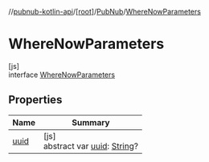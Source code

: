 //[pubnub-kotlin-api](../../../../index.md)/[[root]](../../index.md)/[PubNub](../index.md)/[WhereNowParameters](index.md)

# WhereNowParameters

[js]\
interface [WhereNowParameters](index.md)

## Properties

| Name | Summary |
|---|---|
| [uuid](uuid.md) | [js]<br>abstract var [uuid](uuid.md): [String](https://kotlinlang.org/api/core/kotlin-stdlib/kotlin/-string/index.html)? |

